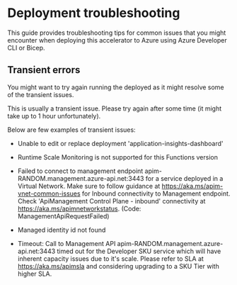 # Deployment troubleshooting

This guide provides troubleshooting tips for common issues that you might encounter when deploying this accelerator to Azure using Azure Developer CLI or Bicep.

## Transient errors

You might want to try again running the deployed as it might resolve some of the transient issues.

This is usually a transient issue. Please try again after some time (it might take up to 1 hour unfortunately).

Below are few examples of transient issues:

- Unable to edit or replace deployment 'application-insights-dashboard'

- Runtime Scale Monitoring is not supported for this Functions version

- Failed to connect to management endpoint apim-RANDOM.management.azure-api.net:3443 for a service deployed in a Virtual Network. Make sure to follow guidance at https://aka.ms/apim-vnet-common-issues for Inbound connectivity to Management endpoint. Check 'ApiManagement Control Plane - inbound' connectivity at https://aka.ms/apimnetworkstatus. (Code: ManagementApiRequestFailed)

- Managed identity id not found

- Timeout: Call to Management API apim-RANDOM.management.azure-api.net:3443 timed out for the Developer SKU service which will have inherent capacity issues due to it's scale. Please refer to SLA at https://aka.ms/apimsla and considering upgrading to a SKU Tier with higher SLA.